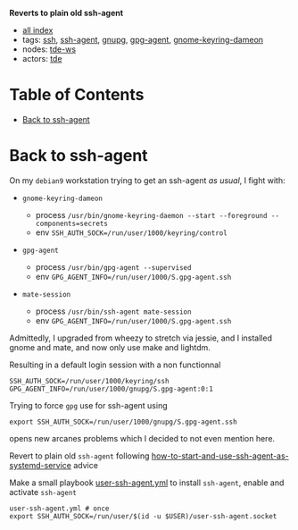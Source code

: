 **Reverts to plain old ssh-agent**

- [all index](/indexed/tde/journal-tde.md)
- tags: [ssh](/indexed/tde/journal-tde.md#tags-ssh), [ssh-agent](/indexed/tde/journal-tde.md#tags-ssh-agent), [gnupg](/indexed/tde/journal-tde.md#tags-gnupg), [gpg-agent](/indexed/tde/journal-tde.md#tags-gpg-agent), [gnome-keyring-dameon](/indexed/tde/journal-tde.md#tags-gnome-keyring-dameon)
- nodes: [tde-ws](/indexed/tde/journal-tde.md#nodes-tde-ws)
- actors: [tde](/indexed/tde/journal-tde.md#actors-tde)



# Table of Contents

-   [Back to ssh-agent](#back-to-ssh-agent)


# Back to ssh-agent

On my `debian9` workstation trying to get an ssh-agent *as usual*, I fight with:

- `gnome-keyring-dameon`
  - process `/usr/bin/gnome-keyring-daemon --start --foreground --components=secrets`
  - env `SSH_AUTH_SOCK=/run/user/1000/keyring/control`

- `gpg-agent`
  - process `/usr/bin/gpg-agent --supervised`
  - env `GPG_AGENT_INFO=/run/user/1000/S.gpg-agent.ssh`

- `mate-session`
  - process `/usr/bin/ssh-agent mate-session`
  - env `GPG_AGENT_INFO=/run/user/1000/S.gpg-agent.ssh`


Admittedly, I upgraded from wheezy to stretch via jessie, and I
installed gnome and mate, and now only use make and lightdm.

Resulting in a default login session with a non functionnal

```
SSH_AUTH_SOCK=/run/user/1000/keyring/ssh
GPG_AGENT_INFO=/run/user/1000/gnupg/S.gpg-agent:0:1
```

Trying to force `gpg` use for ssh-agent using

```
export SSH_AUTH_SOCK=/run/user/1000/gnupg/S.gpg-agent.ssh
```

opens new arcanes problems which I decided to not even mention here.

Revert to plain old `ssh-agent` following
[how-to-start-and-use-ssh-agent-as-systemd-service][] advice

Make a small playbook [user-ssh-agent.yml][] to install `ssh-agent`,
enable and activate `ssh-agent`

```
user-ssh-agent.yml # once
export SSH_AUTH_SOCK=/run/user/$(id -u $USER)/user-ssh-agent.socket
```

[how-to-start-and-use-ssh-agent-as-systemd-service]:
	https://unix.stackexchange.com/questions/339840/how-to-start-and-use-ssh-agent-as-systemd-service "unix.stackexchange.com"

[user-ssh-agent.yml]: https://github.com/thydel/misc-play/blob/master/user-ssh-agent.yml "github.com"
